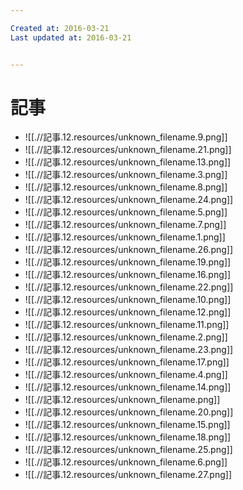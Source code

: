 ```yaml
---

Created at: 2016-03-21
Last updated at: 2016-03-21


---
```


# 記事


* ![[.//記事.12.resources/unknown_filename.9.png]]
* ![[.//記事.12.resources/unknown_filename.21.png]]
* ![[.//記事.12.resources/unknown_filename.13.png]]
* ![[.//記事.12.resources/unknown_filename.3.png]]
* ![[.//記事.12.resources/unknown_filename.8.png]]
* ![[.//記事.12.resources/unknown_filename.24.png]]
* ![[.//記事.12.resources/unknown_filename.5.png]]
* ![[.//記事.12.resources/unknown_filename.7.png]]
* ![[.//記事.12.resources/unknown_filename.1.png]]
* ![[.//記事.12.resources/unknown_filename.26.png]]
* ![[.//記事.12.resources/unknown_filename.19.png]]
* ![[.//記事.12.resources/unknown_filename.16.png]]
* ![[.//記事.12.resources/unknown_filename.22.png]]
* ![[.//記事.12.resources/unknown_filename.10.png]]
* ![[.//記事.12.resources/unknown_filename.12.png]]
* ![[.//記事.12.resources/unknown_filename.11.png]]
* ![[.//記事.12.resources/unknown_filename.2.png]]
* ![[.//記事.12.resources/unknown_filename.23.png]]
* ![[.//記事.12.resources/unknown_filename.17.png]]
* ![[.//記事.12.resources/unknown_filename.4.png]]
* ![[.//記事.12.resources/unknown_filename.14.png]]
* ![[.//記事.12.resources/unknown_filename.png]]
* ![[.//記事.12.resources/unknown_filename.20.png]]
* ![[.//記事.12.resources/unknown_filename.15.png]]
* ![[.//記事.12.resources/unknown_filename.18.png]]
* ![[.//記事.12.resources/unknown_filename.25.png]]
* ![[.//記事.12.resources/unknown_filename.6.png]]
* ![[.//記事.12.resources/unknown_filename.27.png]]

